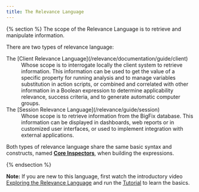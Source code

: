 ```yaml
---
title: The Relevance Language
---
```


{% section %}
The scope of the Relevance Language is to retrieve and manipulate information. 
<p>There are two types of relevance language:

<dl>
  <dt>The [Client Relevance Language](/relevance/documentation/guide/client)</dt>
  <dd>Whose scope is to interrogate locally the client system to retrieve information. This information can be used to get the value of a specific property for running analysis and to manage variables substitution in action scripts, or combined and correlated with other information in a Boolean expression to determine applicability relevance, success criteria, and to generate automatic computer groups.
<!---  Use this language to:
  <ul>
  <li>Get the value of a specific property for running analysis or generating automatic computer groups.</li>
  <li>Manage variable substitution in action scripts when running Fixlets or tasks.</li>
  <li>Determine applicability relevance and success criteria.</li>
  </ul> --->
  </dd>
  
  <dt>The [Session Relevance Language](/relevance/guide/session)</dt>
  <dd>Whose scope is to retrieve information from the BigFix database. This information can be displayed in dashboards, web reports or in customized user interfaces, or used to implement integration with external applications.
<!---  Use this language to:
  <ul>
  <li>Get values to display in custom dashboards or web reports.</li> 
  <li>Implement integrations with external applications.</li>
  </ul> --->
  </dd>
</dl>

Both types of relevance language share the same basic syntax and constructs, named **[Core Inspectors](/relevance/guide/basics/)**, when building the expressions.</p>
{% endsection %}

**Note:** If you are new to this language, first watch the introductory video [Exploring the Relevance Language](https://www.youtube.com/watch?v=vRoZhvShPeY) and run the [Tutorial](/relevance/tutorial/) to learn the basics.
<!---It is based on **Inspectors** which are sets of keys, properties, and creation methods used to map local resources into objects manageable by BigFix. --->

<!--- Navigate the Relevance subtree on the right to access:
<dl>
  <dt>**[Tutorial](/relevance/tutorial/)**</dt>
  <dd>A quick tutorial explaining how to build expressions using the most common inspectors.</dd>

  <dt>**[Guide](/relevance/guide/)**</dt>
  <dd>Contains the User's Guide and the reference material for all the available inspectors and constructs. It includes the list of error messages and their explanations as well.</dd>

  <dt>**[Inspectors search](/relevance/search/)**</dt>
  <dd>Where you can search for information about specific inspectors and properties (known as Inspectors Reference Library).</dd>

  <dt>**[Online evaluator](/relevance/evaluate/)**</dt>
  <dd>Where you can test your relevance expression in a Linux CentOS virtual sandbox.</dd>

  <dt>**[Additional Resources](/relevance/usefulresources/)**</dt>
  <dd>Contains the links to tools and videos that are useful to grow your experience.</dd>

</dl> --->
